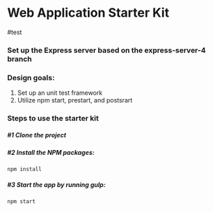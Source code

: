 # Web Application Starter Kit
#test
### Set up the Express server based on the express-server-4 branch 

### Design goals:
1. Set up an unit test framework
2. Utilize npm start, prestart, and postsrart

### Steps to use the starter kit

##### #1 Clone the project

##### #2 Install the NPM packages:
```
npm install
```

##### #3 Start the app by running gulp:
```
npm start
```

